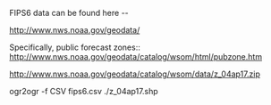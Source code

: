 
FIPS6 data can be found here -- 

http://www.nws.noaa.gov/geodata/


Specifically, public forecast zones:: http://www.nws.noaa.gov/geodata/catalog/wsom/html/pubzone.htm

http://www.nws.noaa.gov/geodata/catalog/wsom/data/z_04ap17.zip



ogr2ogr -f CSV fips6.csv ./z_04ap17.shp
